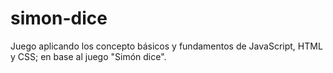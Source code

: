 # simon-dice
Juego aplicando los concepto básicos y fundamentos de JavaScript, HTML y CSS; en base al juego "Simón dice".
